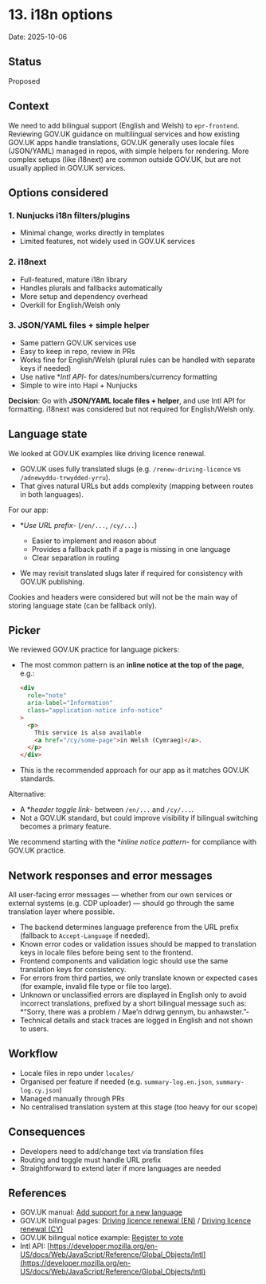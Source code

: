 # 13. i18n options

Date: 2025-10-06

## Status

Proposed

## Context

We need to add bilingual support (English and Welsh) to `epr-frontend`.
Reviewing GOV.UK guidance on multilingual services and how existing GOV.UK apps handle translations, GOV.UK generally uses locale files (JSON/YAML) managed in repos, with simple helpers for rendering. More complex setups (like i18next) are common outside GOV.UK, but are not usually applied in GOV.UK services.

## Options considered

### 1. Nunjucks i18n filters/plugins

- Minimal change, works directly in templates
- Limited features, not widely used in GOV.UK services

### 2. i18next

- Full-featured, mature i18n library
- Handles plurals and fallbacks automatically
- More setup and dependency overhead
- Overkill for English/Welsh only

### 3. JSON/YAML files + simple helper

- Same pattern GOV.UK services use
- Easy to keep in repo, review in PRs
- Works fine for English/Welsh (plural rules can be handled with separate keys if needed)
- Use native \*_Intl API_- for dates/numbers/currency formatting
- Simple to wire into Hapi + Nunjucks

**Decision**: Go with **JSON/YAML locale files + helper**, and use Intl API for formatting. i18next was considered but not required for English/Welsh only.

## Language state

We looked at GOV.UK examples like driving licence renewal.

- GOV.UK uses fully translated slugs (e.g. `/renew-driving-licence` vs `/adnewyddu-trwydded-yrru`).
- That gives natural URLs but adds complexity (mapping between routes in both languages).

For our app:

- \*_Use URL prefix_- (`/en/...`, `/cy/...`)
  - Easier to implement and reason about
  - Provides a fallback path if a page is missing in one language
  - Clear separation in routing

- We may revisit translated slugs later if required for consistency with GOV.UK publishing.

Cookies and headers were considered but will not be the main way of storing language state (can be fallback only).

## Picker

We reviewed GOV.UK practice for language pickers:

- The most common pattern is an **inline notice at the top of the page**, e.g.:

  ```html
  <div
    role="note"
    aria-label="Information"
    class="application-notice info-notice"
  >
    <p>
      This service is also available
      <a href="/cy/some-page">in Welsh (Cymraeg)</a>.
    </p>
  </div>
  ```

- This is the recommended approach for our app as it matches GOV.UK standards.

Alternative:

- A \*_header toggle link_- between `/en/...` and `/cy/...`.
- Not a GOV.UK standard, but could improve visibility if bilingual switching becomes a primary feature.

We recommend starting with the \*_inline notice pattern_- for compliance with GOV.UK practice.

## Network responses and error messages

All user-facing error messages — whether from our own services or external systems (e.g. CDP uploader) — should go through the same translation layer where possible.

- The backend determines language preference from the URL prefix (fallback to `Accept-Language` if needed).
- Known error codes or validation issues should be mapped to translation keys in locale files before being sent to the frontend.
- Frontend components and validation logic should use the same translation keys for consistency.
- For errors from third parties, we only translate known or expected cases (for example, invalid file type or file too large).
- Unknown or unclassified errors are displayed in English only to avoid incorrect translations, prefixed by a short bilingual message such as:  
  \*“Sorry, there was a problem / Mae’n ddrwg gennym, bu anhawster.”-
- Technical details and stack traces are logged in English and not shown to users.

## Workflow

- Locale files in repo under `locales/`
- Organised per feature if needed (e.g. `summary-log.en.json`, `summary-log.cy.json`)
- Managed manually through PRs
- No centralised translation system at this stage (too heavy for our scope)

## Consequences

- Developers need to add/change text via translation files
- Routing and toggle must handle URL prefix
- Straightforward to extend later if more languages are needed

## References

- GOV.UK manual: [Add support for a new language](https://docs.publishing.service.gov.uk/manual/add-support-new-language.html)
- GOV.UK bilingual pages: [Driving licence renewal (EN)](https://www.gov.uk/renew-driving-licence) / [Driving licence renewal (CY)](https://www.gov.uk/adnewyddu-trwydded-yrru)
- GOV.UK bilingual notice example: [Register to vote](https://www.gov.uk/register-to-vote)
- Intl API: [https://developer.mozilla.org/en-US/docs/Web/JavaScript/Reference/Global_Objects/Intl](https://developer.mozilla.org/en-US/docs/Web/JavaScript/Reference/Global_Objects/Intl)
